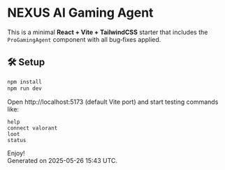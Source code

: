 # NEXUS AI Gaming Agent

This is a minimal **React + Vite + TailwindCSS** starter that includes the `ProGamingAgent` component with all bug‑fixes applied.

## 🛠️ Setup

```bash
npm install
npm run dev
```

Open http://localhost:5173 (default Vite port) and start testing commands like:

```
help
connect valorant
loot
status
```

Enjoy!  
Generated on 2025-05-26 15:43 UTC.